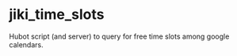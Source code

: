 jiki_time_slots
===============

Hubot script (and server) to query for free time slots among google calendars.